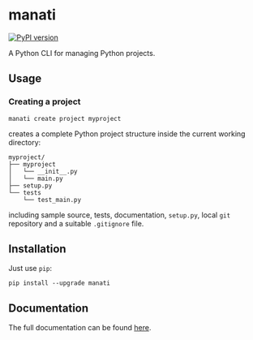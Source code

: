 # manati
[![PyPI version](https://badge.fury.io/py/manati.svg)](https://badge.fury.io/py/manati)

A Python CLI for managing Python projects.


## Usage

### Creating a project

```
manati create project myproject
```

creates a complete Python project structure inside the current working directory:

```
myproject/
├── myproject
│   └── __init__.py
│   └── main.py
├── setup.py
└── tests
    └── test_main.py
```

including sample source,
tests, documentation, `setup.py`, local `git` repository and a
suitable `.gitignore` file.

## Installation

Just use `pip`:

```
pip install --upgrade manati
```

## Documentation

The full documentation can be found [here](https://manati.readthedocs.io/en/latest/).
